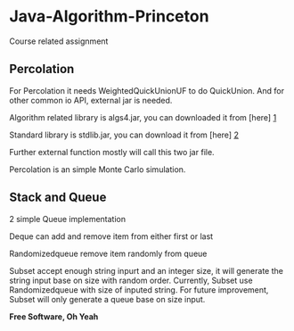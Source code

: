 Java-Algorithm-Princeton
========================

Course related assignment

Percolation
-----------
For Percolation it needs WeightedQuickUnionUF to do QuickUnion. And for other common io API, external jar is needed.

Algorithm related library is algs4.jar, you can downloaded it from [here] [1]

Standard library is stdlib.jar, you can download it from [here] [2]

Further external function mostly will call this two jar file.

Percolation is an simple Monte Carlo simulation.

Stack and Queue
---------------

2 simple Queue implementation

Deque can add and remove item from either first or last

Randomizedqueue remove item randomly from queue 

Subset accept enough string inpurt and an integer size, it will generate the string input base on size with random order.
Currently, Subset use Randomizedqueue with size of inputed string. For future improvement, Subset will only generate a queue base on size input.

**Free Software, Oh Yeah**

[1]:http://algs4.cs.princeton.edu/code/algs4.jar
[2]:http://algs4.cs.princeton.edu/code/stdlib.jar
